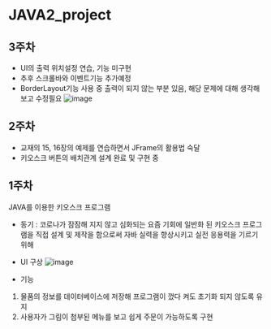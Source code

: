 # JAVA2_project

3주차
--------------------------------------------------------------------
- UI의 출력 위치설정 연습, 기능 미구현
- 추후 스크롤바와 이벤트기능 추가예정
- BorderLayout기능 사용 중 출력이 되지 않는 부분 있음, 해당 문제에 대해 생각해보고 수정필요
![image](https://user-images.githubusercontent.com/95271493/161407395-998390b9-8240-483c-bdc3-3e7777682109.png)


2주차
--------------------------------------------------------------------
- 교재의 15, 16장의 예제를 연습하면서 JFrame의 활용법 숙달
- 키오스크 버튼의 배치관계 설계 완료 및 구현 중

1주차
--------------------------------------------------------------------
JAVA를 이용한 키오스크 프로그램

- 동기 : 코로나가 잠잠해 지지 않고 심화되는 요즘 기회에 일반화 된 키오스크 프로그램을 직접 설계 및 제작을 함으로써 자바 실력을 향상시키고 실전 응용력을 기르기 위해  


- UI 구상
![image](https://user-images.githubusercontent.com/95271493/159265300-b50f9680-0b90-477a-8314-02be37329922.png)


- 기능
1. 물품의 정보를 데이터베이스에 저장해 프로그램이 껐다 켜도 초기화 되지 않도록 유지 
2. 사용자가 그림이 첨부된 메뉴를 보고 쉽게 주문이 가능하도록 구현
